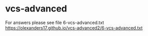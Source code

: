 # vcs-advanced

 For answers please see file  6-vcs-advanced.txt
 https://olexanders17.github.io/vcs-advanced2/6-vcs-advanced.txt
